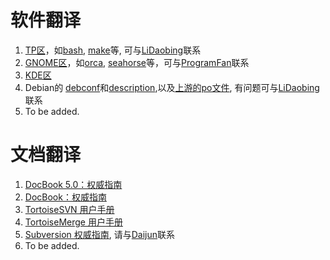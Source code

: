 # 软件翻译 #

  1. [TP区](http://translationproject.org/team/zh_CN.html)，如[bash](http://translationproject.org/domain/bash.html), [make](http://translationproject.org/domain/make.html)等, 可与[LiDaobing](LiDaobing.md)联系
  1. [GNOME区](http://l10n.gnome.org/languages/zh_CN/gnome-2-22)，如[orca](http://l10n.gnome.org/module/orca), [seahorse](http://l10n.gnome.org/module/seahorse)等，可与[ProgramFan](ProgramFan.md)联系
  1. [KDE区](http://l10n.kde.org/stats/gui/trunk-kde4/team/zh_CN/)
  1. Debian的 [debconf](http://www.debian.org/international/l10n/po-debconf/zh_CN)和[description](http://ddtp.debian.net/ddtss/index.cgi/zh_CN),以及[上游的po文件](http://www.debian.org/international/l10n/po/zh_CN), 有问题可与[LiDaobing](LiDaobing.md)联系
  1. To be added.

# 文档翻译 #
  1. [DocBook 5.0：权威指南](http://code.google.com/p/i18n-zh/wiki/DocBook)
  1. [DocBook：权威指南](http://code.google.com/p/i18n-zh/wiki/DocBook4)
  1. [TortoiseSVN 用户手册](http://code.google.com/p/i18n-zh/wiki/TortoiseSVN)
  1. [TortoiseMerge 用户手册](http://code.google.com/p/i18n-zh/wiki/TortoiseMerge)
  1. [Subversion 权威指南](http://code.google.com/p/i18n-zh/wiki/svnbook), 请与[Daijun](Daijun.md)联系
  1. To be added.